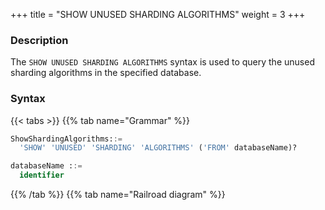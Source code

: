 +++
title = "SHOW UNUSED SHARDING ALGORITHMS"
weight = 3
+++

### Description

The `SHOW UNUSED SHARDING ALGORITHMS` syntax is used to query the unused sharding algorithms in the specified database.

### Syntax

{{< tabs >}}
{{% tab name="Grammar" %}}
```sql
ShowShardingAlgorithms::=
  'SHOW' 'UNUSED' 'SHARDING' 'ALGORITHMS' ('FROM' databaseName)?

databaseName ::=
  identifier
```
{{% /tab %}}
{{% tab name="Railroad diagram" %}}
<iframe frameborder="0" name="diagram" id="diagram" width="100%" height="100%"></iframe>
{{% /tab %}}
{{< /tabs >}}

### Supplement

- When `databaseName` is not specified, the default is the currently used `DATABASE`. If `DATABASE` is not used, `No database selected` will be prompted.

### Return value description

| Column | Description                   |
|--------|-------------------------------|
| name   | Sharding algorithm name       |
| type   | Sharding algorithm type       |
| props  | Sharding algorithm properties |

### Example

- Query the unused sharding table algorithms of the specified logical database

```sql
SHOW UNUSED SHARDING ALGORITHMS;
```

```sql
mysql> SHOW UNUSED SHARDING ALGORITHMS;
+---------------+--------+-----------------------------------------------------+
| name          | type   | props                                               |
+---------------+--------+-----------------------------------------------------+
| t1_inline     | INLINE | algorithm-expression=t_order_${order_id % 2}        |
+---------------+--------+-----------------------------------------------------+
1 row in set (0.01 sec)
```

### Reserved word

`SHOW`, `UNUSED`, `SHARDING`, `ALGORITHMS`, `FROM`

### Related links

- [Reserved word](/en/user-manual/shardingsphere-proxy/distsql/syntax/reserved-word/)
